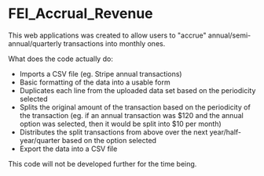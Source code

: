 # FEI_Accrual_Revenue

This web applications was created to allow users to "accrue" annual/semi-annual/quarterly transactions into monthly ones.

What does the code actually do:

* Imports a CSV file (eg. Stripe annual transactions)
* Basic formatting of the data into a usable form
* Duplicates each line from the uploaded data set based on the periodicity selected
* Splits the original amount of the transaction based on the periodicity of the transaction (eg. if an annual transaction was $120 and the annual option was selected, then it would be split into $10 per month)
* Distributes the split transactions from above over the next year/half-year/quarter based on the option selected
* Export the data into a CSV file

This code will not be developed further for the time being.
